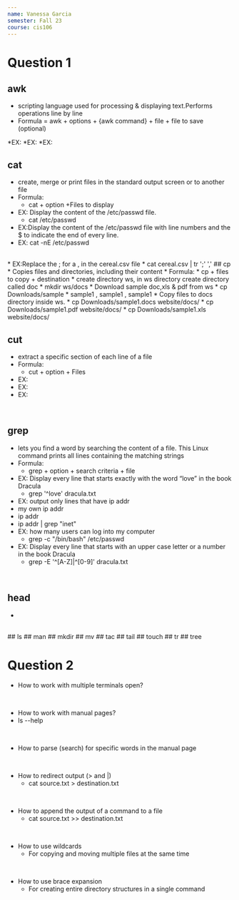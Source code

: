 ```yaml
---
name: Vanessa Garcia
semester: Fall 23
course: cis106
---
```


# Question 1

## awk
* scripting language used for processing & displaying text.Performs operations line by line
* Formula = awk + options + {awk command} + file + file to save (optional)

*EX:
*EX:
*EX:
<br>

## cat
* create, merge or print files in the standard output screen or to another file
* Formula:
  * cat + option +Files to display
* EX: Display the content of the /etc/passwd file.
  *  cat /etc/passwd
* EX:Display the content of the /etc/passwd file with line numbers and the $ to indicate the end of every line.
* EX: cat -nE /etc/passwd
<br>
* EX:Replace the ; for a , in the cereal.csv file
    * cat cereal.csv | tr ';' ','
## cp
* Copies files and directories, including their content
* Formula:
  * cp + files to copy + destination
* create directory ws, in ws directory create directory called doc
  * mkdir ws/docs
* Download sample doc,xls & pdf from ws
  * cp Downloads/sample  
  * sample1 , sample1 , sample1 
* Copy files to docs directory inside ws.
  * cp Downloads/sample1.docs website/docs/
  * cp Downloads/sample1.pdf website/docs/    
  * cp Downloads/sample1.xls website/docs/
<br>

## cut
* extract a specific section of each line of a file
* Formula:
  *  cut + option + Files
* EX: 
* EX:
* EX:
<br>  

## grep
* lets you find a word by searching the content of a file. This Linux command prints all lines containing the matching strings
* Formula:
  * grep + option + search criteria + file
* EX: Display every line that starts exactly with the word “love” in the book Dracula
   * grep  '^love' dracula.txt
* EX: output only lines that have ip addr
* my own ip addr
 * ip addr 
  * ip addr | grep "inet" 
* EX: how many users can log into  my computer
  * grep -c "/bin/bash" /etc/passwd 
* EX: Display every line that starts with an upper case letter or a number in the book Dracula
  * grep -E '^[A-Z]|^[0-9]' dracula.txt
<br>

## head
* 

<br>
## ls
## man
## mkdir
## mv
## tac
## tail
## touch
## tr
## tree

# Question 2

* How to work with multiple terminals open?
<br>

* How to work with manual pages?
 * ls --help 
<br>

* How to parse (search) for specific words in the manual page
<br>

* How to redirect output (> and |)
  * cat source.txt > destination.txt 
<br>

* How to append the output of a command to a file
  *  cat source.txt >> destination.txt 
<br>

* How to use wildcards
    * For copying and moving multiple files at the same time
<br>

* How to use brace expansion
    * For creating entire directory structures in a single command